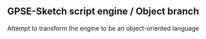 ## GPSE-Sketch script engine / Object branch

Attempt to transform the engine to be an object-oriented language
